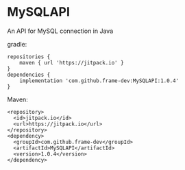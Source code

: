 # MySQLAPI
An API for MySQL connection in Java

gradle:

```text
repositories {
    maven { url 'https://jitpack.io' }
}
dependencies {
    implementation 'com.github.frame-dev:MySQLAPI:1.0.4'
}
```
Maven:
```text
<repository>
  <id>jitpack.io</id>
  <url>https://jitpack.io</url>
</repository>
<dependency>
  <groupId>com.github.frame-dev</groupId>
  <artifactId>MySQLAPI</artifactId>
  <version>1.0.4</version>
</dependency>
```
